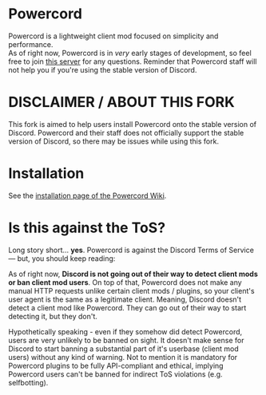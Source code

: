 # Powercord
Powercord is a lightweight client mod focused on simplicity and performance.  
As of right now, Powercord is in *very* early stages of development, so feel free to join [this server](https://discord.gg/5eSH46g) for any questions. Reminder that Powercord staff will not help you if you're using the stable version of Discord.

# **DISCLAIMER / ABOUT THIS FORK**
This fork is aimed to help users install Powercord onto the stable version of Discord. Powercord and their staff does not officially support the stable version of Discord, so there may be issues while using this fork.

# Installation
See the [installation page of the Powercord Wiki](https://github.com/dream-frame/powercord/wiki/Installation).

# Is this against the ToS?
Long story short... __yes__. Powercord is against the Discord Terms of Service — but, you should keep reading:  

As of right now, __Discord is not going out of their way to detect client mods or ban client mod users__. On top of that, Powercord does not make any manual HTTP requests unlike certain client mods / plugins, so your client's user agent is the same as a legitimate client. Meaning, Discord doesn't detect a client mod like Powercord. They can go out of their way to start detecting it, but they don't.  

Hypothetically speaking - even if they somehow did detect Powercord, users are very unlikely to be banned on sight. It doesn't make sense for Discord to start banning a substantial part of it's userbase (client mod users) without any kind of warning. Not to mention it is mandatory for Powercord plugins to be fully API-compliant and ethical, implying Powercord users can't be banned for indirect ToS violations (e.g. selfbotting).
